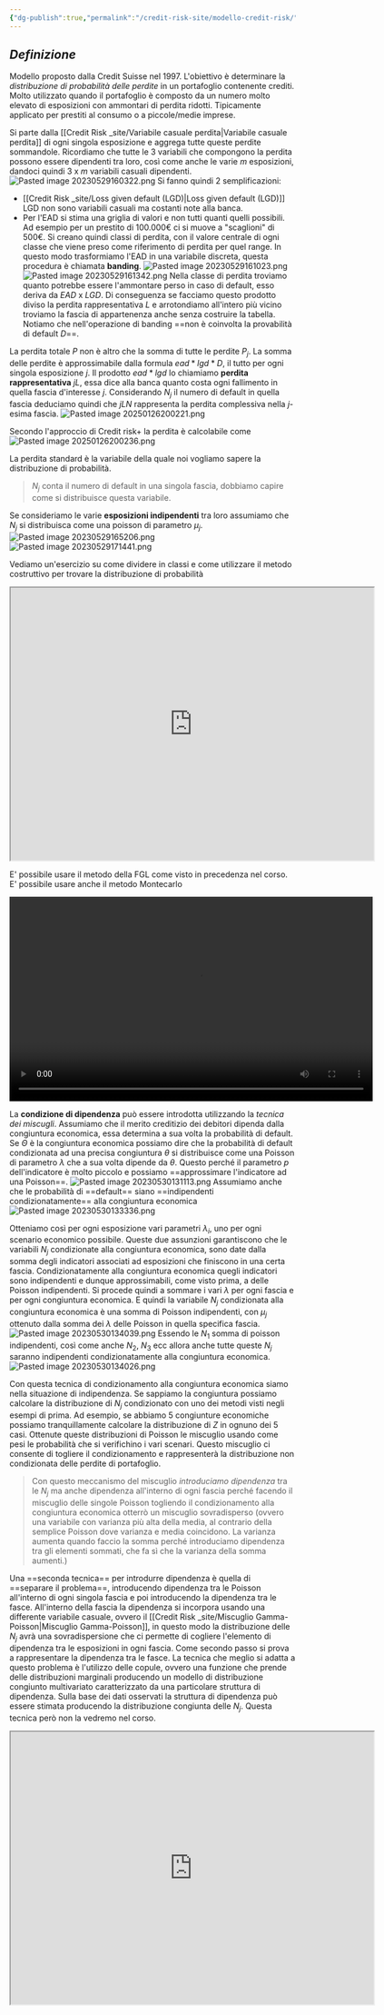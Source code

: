 ```yaml
---
{"dg-publish":true,"permalink":"/credit-risk-site/modello-credit-risk/"}
---
```


## *Definizione*
Modello proposto dalla Credit Suisse nel 1997.
L'obiettivo è determinare la *distribuzione di probabilità delle perdite* in un portafoglio contenente crediti.
Molto utilizzato quando il portafoglio è composto da un numero molto elevato di esposizioni con ammontari di perdita ridotti. Tipicamente applicato per prestiti al consumo o a piccole/medie imprese.

Si parte dalla [[Credit Risk _site/Variabile casuale perdita\|Variabile casuale perdita]] di ogni singola esposizione e aggrega tutte queste perdite sommandole.
Ricordiamo che tutte le 3 variabili che compongono la perdita possono essere dipendenti tra loro, così come anche le varie $m$ esposizioni, dandoci quindi $3$ x $m$ variabili casuali dipendenti.
![Pasted image 20230529160322.png](/img/user/Credit%20Risk%20_site/allegati/Pasted%20image%2020230529160322.png)
Si fanno quindi 2 semplificazioni:
- [[Credit Risk _site/Loss given default (LGD)\|Loss given default (LGD)]] LGD non sono variabili casuali ma costanti note alla banca.
- Per l'EAD si stima una griglia di valori e non tutti quanti quelli possibili. Ad esempio per un prestito di 100.000€ ci si muove a "scaglioni" di 500€. Si creano quindi classi di perdita, con il valore centrale di ogni classe che viene preso come riferimento di perdita per quel range. In questo modo trasformiamo l'EAD in una variabile discreta, questa procedura è chiamata **banding**.
![Pasted image 20230529161023.png](/img/user/Credit%20Risk%20_site/allegati/Pasted%20image%2020230529161023.png)
![Pasted image 20230529161342.png](/img/user/Credit%20Risk%20_site/allegati/Pasted%20image%2020230529161342.png)
Nella classe di perdita troviamo quanto potrebbe essere l'ammontare perso in caso di default, esso deriva da $EAD$ x $LGD$. Di conseguenza se facciamo questo prodotto diviso la perdita rappresentativa $L$ e arrotondiamo all'intero più vicino troviamo la fascia di appartenenza anche senza costruire la tabella.
Notiamo che nell'operazione di banding ==non è coinvolta la provabilità di default $D$==.

La perdita totale $P$ non è altro che la somma di tutte le perdite $P_j$.
La somma delle perdite è approssimabile dalla formula $ead*lgd*D$, il tutto per ogni singola esposizione $j$.
Il prodotto $ead*lgd$ lo chiamiamo **perdita rappresentativa** $jL$, essa dice alla banca quanto costa ogni fallimento in quella fascia d'interesse $j$.
Considerando $N_j$ il numero di default in quella fascia deduciamo quindi che $jLN$ rappresenta la perdita complessiva nella $j$-esima fascia.
![Pasted image 20250126200221.png](/img/user/Credit%20Risk%20_site/allegati/allegati/Pasted%20image%2020250126200221.png)

Secondo l'approccio di Credit risk+ la perdita è calcolabile come
![Pasted image 20250126200236.png](/img/user/Credit%20Risk%20_site/allegati/allegati/Pasted%20image%2020250126200236.png)

La perdita standard è la variabile della quale noi vogliamo sapere la distribuzione di probabilità.

> $N_j$ conta il numero di default in una singola fascia, dobbiamo capire come si distribuisce questa variabile.

Se consideriamo le varie **esposizioni indipendenti** tra loro assumiamo che $N_j$ si distribuisca come una poisson di parametro $\mu_j$.
![Pasted image 20230529165206.png](/img/user/Credit%20Risk%20_site/allegati/Pasted%20image%2020230529165206.png)
![Pasted image 20230529171441.png](/img/user/Credit%20Risk%20_site/allegati/Pasted%20image%2020230529171441.png)

Vediamo un'esercizio su come dividere in classi e come utilizzare il metodo costruttivo per trovare la distribuzione di probabilità

<iframe src="https://drive.google.com/file/d/1mk8DT-LOkqpcuSQNnouOwJe_VnlYfJnp/preview" width="640" height="480" allow="autoplay"allowfullscreen></iframe>

E' possibile usare il metodo della FGL come visto in precedenza nel corso.
E' possibile usare anche il metodo Montecarlo

<video width="640" height="360" controls>
>   <source src="https://github.com/marcolldotcoin/credit_risk/raw/e5a0325782f4d2328389fb04cfa47a5289bc0e09/src/site/uploads/video/Esercizio%20CR%2B%20Metodo%20montecarlo.mp4">
>   Your browser does not support the video tag.
> </video>

La **condizione di dipendenza** può essere introdotta utilizzando la *tecnica dei miscugli*.
Assumiamo che il merito creditizio dei debitori dipenda dalla congiuntura economica, essa determina a sua volta la probabilità di default.
Se $\Theta$ è la congiuntura economica possiamo dire che la probabilità di default condizionata ad una precisa congiuntura $\theta$ si distribuisce come una Poisson di parametro $\lambda$ che a sua volta dipende da $\theta$.
Questo perché il parametro $p$ dell'indicatore è molto piccolo e possiamo ==approssimare l'indicatore ad una Poisson==.
![Pasted image 20230530131113.png](/img/user/Credit%20Risk%20_site/allegati/Pasted%20image%2020230530131113.png)
Assumiamo anche che le probabilità di ==default== siano ==indipendenti condizionatamente== alla congiuntura economica
![Pasted image 20230530133336.png](/img/user/Credit%20Risk%20_site/allegati/Pasted%20image%2020230530133336.png)

Otteniamo così per ogni esposizione vari parametri $\lambda_i$, uno per ogni scenario economico possibile.
Queste due assunzioni garantiscono che le variabili $N_j$ condizionate alla congiuntura economica, sono date dalla somma degli indicatori associati ad esposizioni che finiscono in una certa fascia. Condizionatamente alla congiuntura economica quegli indicatori sono indipendenti e dunque approssimabili, come visto prima, a delle Poisson indipendenti.
Si procede quindi a sommare i vari $\lambda$ per ogni fascia e per ogni congiuntura economica.
E quindi la variabile $N_j$ condizionata alla congiuntura economica è una somma di Poisson indipendenti, con $\mu_j$ ottenuto dalla somma dei $\lambda$ delle Poisson in quella specifica fascia.
![Pasted image 20230530134039.png](/img/user/Credit%20Risk%20_site/allegati/Pasted%20image%2020230530134039.png)
Essendo le $N_1$ somma di poisson indipendenti, così come anche $N_2$, $N_3$ ecc allora anche tutte queste $N_j$ saranno indipendenti condizionatamente alla congiuntura economica.
![Pasted image 20230530134026.png](/img/user/Credit%20Risk%20_site/allegati/Pasted%20image%2020230530134026.png)

Con questa tecnica di condizionamento alla congiuntura economica siamo nella situazione di indipendenza. 
Se sappiamo la congiuntura possiamo calcolare la distribuzione di $N_j$ condizionato con uno dei metodi visti negli esempi di prima.
Ad esempio, se abbiamo 5 congiunture economiche possiamo tranquillamente calcolare la distribuzione di $Z$ in ognuno dei 5 casi.
Ottenute queste distribuzioni di Poisson le miscuglio usando come pesi le probabilità che si verifichino i vari scenari.
Questo miscuglio ci consente di togliere il condizionamento e rappresenterà la distribuzione non condizionata delle perdite di portafoglio.

> Con questo meccanismo del miscuglio *introduciamo dipendenza* tra le $N_j$ ma anche dipendenza all'interno di ogni fascia perché facendo il miscuglio delle singole Poisson togliendo il condizionamento alla congiuntura economica otterrò un miscuglio sovradisperso (ovvero una variabile con varianza più alta della media, al contrario della semplice Poisson dove varianza e media coincidono. La varianza aumenta quando faccio la somma perché introduciamo dipendenza tra gli elementi sommati, che fa sì che la varianza della somma aumenti.)

Una ==seconda tecnica== per introdurre dipendenza è quella di ==separare il problema==, introducendo dipendenza tra le Poisson all'interno di ogni singola fascia e poi introducendo la dipendenza tra le fasce.
All'interno della fascia la dipendenza si incorpora usando una differente variabile casuale, ovvero il [[Credit Risk _site/Miscuglio Gamma-Poisson\|Miscuglio Gamma-Poisson]], in questo modo la distribuzione delle $N_j$ avrà una sovradispersione che ci permette di cogliere l'elemento di dipendenza tra le esposizioni in ogni fascia.
Come secondo passo si prova a rappresentare la dipendenza tra le fasce.
La tecnica che meglio si adatta a questo problema è l'utilizzo delle copule, ovvero una funzione che prende delle distribuzioni marginali producendo un modello di distribuzione congiunto multivariato caratterizzato da una particolare struttura di dipendenza. Sulla base dei dati osservati la struttura di dipendenza può essere stimata producendo la distribuzione congiunta delle $N_j$.
Questa tecnica però non la vedremo nel corso.

<iframe src="https://drive.google.com/file/d/1WxUVbSfUzDcvsUJDMuMho6EzaF6AdbIW/preview" width="640" height="480" allow="autoplay" allowfullscreen></iframe>
